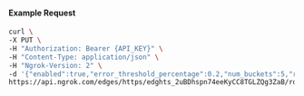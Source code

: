 <!-- Code generated for API Clients. DO NOT EDIT. -->

#### Example Request

```bash
curl \
-X PUT \
-H "Authorization: Bearer {API_KEY}" \
-H "Content-Type: application/json" \
-H "Ngrok-Version: 2" \
-d '{"enabled":true,"error_threshold_percentage":0.2,"num_buckets":5,"rolling_window":300,"tripped_duration":120,"volume_threshold":20}' \
https://api.ngrok.com/edges/https/edghts_2uBDhspn74eeKyCC8TGLZQg3ZaB/routes/edghtsrt_2uBDhmc2SjeObpAU19aDEn5HP2H/circuit_breaker
```
